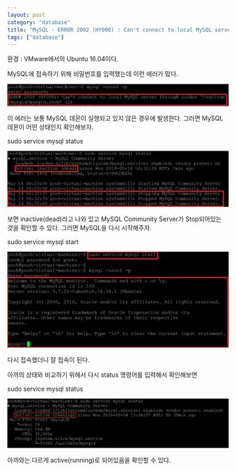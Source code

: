```yaml
---
layout: post
category: "database"
title: "MySQL - ERROR 2002 (HY000) : Can't connect to local MySQL server through socket '/var/run/mysqld/mysqld.sock' (2) "
tags: ["database"]
---
```

환경 : VMware에서의 Ubuntu 16.04이다.

MySQL에 접속하기 위해 비밀번호를 입력했는데 이런 에러가 떴다.

<img src="https://github.com/P00HP00H/P00HP00H.github.io/blob/master/img/Others/4.JPG?raw=true" width="750px">

이 에러는 보통 MySQL 데몬이 실행되고 있지 않은 경우에 발생한다. 그러면 MySQL 데몬이 어떤 상태인지 확인해보자.

sudo service mysql status

<img src="https://github.com/P00HP00H/P00HP00H.github.io/blob/master/img/Others/5.JPG?raw=true" width="750px">

보면 inactive(dead)라고 나와 있고 MySQL Community Server가 Stop되어있는 것을 확인할 수 있다. 그러면 MySQL을 다시 시작해주자.

sudo service mysql start

<img src="https://github.com/P00HP00H/P00HP00H.github.io/blob/master/img/Others/6.JPG?raw=true" width="750px">

다시 접속했더니 잘 접속이 된다.

아까의 상태와 비교하기 위해서 다시 status 명령어를 입력해서 확인해보면

sudo service mysql status

<img src="https://github.com/P00HP00H/P00HP00H.github.io/blob/master/img/Others/7.JPG?raw=true" width="750px">

아까와는 다르게 active(running)로 되어있음을 확인할 수 있다.

